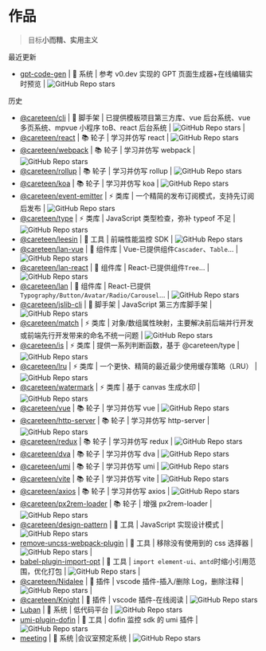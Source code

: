 # 作品

> 目标**小而精、实用主义**

最近更新

- [gpt-code-gen](http://gpt.careteen.cn/) | 🚀 系统 | 参考 v0.dev 实现的 GPT 页面生成器+在线编辑实时预览 | ![GitHub Repo stars](https://img.shields.io/github/stars/careteenL/gpt-code-gen)

历史

- [@careteen/cli](https://github.com/careteenL/cli) | 🚀 脚手架 | 已提供模板项目第三方库、vue 后台系统、vue 多页系统、mpvue 小程序 toB、react 后台系统 | ![GitHub Repo stars](https://img.shields.io/github/stars/careteenL/cli) |
- [@careteen/react](https://github.com/careteenL/react) | 📚 轮子 | 学习并仿写 react | ![GitHub Repo stars](https://img.shields.io/github/stars/careteenL/react)
- [@careteen/webpack](https://github.com/careteenL/webpack) | 📚 轮子 | 学习并仿写 webpack | ![GitHub Repo stars](https://img.shields.io/github/stars/careteenL/webpack)
- [@careteen/rollup](https://github.com/careteenL/rollup) | 📚 轮子 | 学习并仿写 rollup | ![GitHub Repo stars](https://img.shields.io/github/stars/careteenL/rollup)
- [@careteen/koa](https://github.com/careteenL/koa) | 📚 轮子 | 学习并仿写 koa | ![GitHub Repo stars](https://img.shields.io/github/stars/careteenL/koa)
- [@careteen/event-emitter](https://github.com/careteenL/event-emitter) | ⚡️ 类库 | 一个精简的发布订阅模式，支持先订阅后发布 | ![GitHub Repo stars](https://img.shields.io/github/stars/careteenL/event-emitter)
- [@careteen/type](https://github.com/careteenL/type) | ⚡️ 类库 | JavaScript 类型检查，弥补 typeof 不足 | ![GitHub Repo stars](https://img.shields.io/github/stars/careteenL/type)
- [@careteen/leesin](https://github.com/careteenL/leeSin) | 🚀 工具 | 前端性能监控 SDK | ![GitHub Repo stars](https://img.shields.io/github/stars/careteenL/leeSin)
- [@careteen/lan-vue](https://github.com/careteenL/lan-vue) | 💄 组件库 | Vue-已提供组件`Cascader`、`Table`... | ![GitHub Repo stars](https://img.shields.io/github/stars/careteenL/lan-vue)
- [@careteen/lan-react](https://github.com/careteenL/lan-react) | 💄 组件库 | React-已提供组件`Tree`... | ![GitHub Repo stars](https://img.shields.io/github/stars/careteenL/lan-react)
- [@careteen/lan](https://github.com/careteenL/lan) | 💄 组件库 | React-已提供`Typography/Button/Avatar/Radio/Carousel`... | ![GitHub Repo stars](https://img.shields.io/github/stars/careteenL/lan)
- [@careteen/jslib-cli](https://github.com/careteenL/jslib-cli) | 🚀 脚手架 | JavaScript 第三方库脚手架 | ![GitHub Repo stars](https://img.shields.io/github/stars/careteenL/jslib-cli)
- [@careteen/match](https://github.com/careteenL/match) | ⚡️ 类库 | 对象/数组属性映射，主要解决前后端并行开发或前端先行开发带来的命名不统一问题 | ![GitHub Repo stars](https://img.shields.io/github/stars/careteenL/match)
- [@careteen/is](https://github.com/careteenL/is) | ⚡️ 类库 | 提供一系列判断函数，基于 @careteen/type | ![GitHub Repo stars](https://img.shields.io/github/stars/careteenL/is)
- [@careteen/lru](https://github.com/careteenL/lru) | ⚡️ 类库 | 一个更快、精简的最近最少使用缓存策略（LRU） | ![GitHub Repo stars](https://img.shields.io/github/stars/careteenL/lru)
- [@careteen/watermark](https://github.com/careteenL/watermark) | ⚡️ 类库 | 基于 canvas 生成水印 | ![GitHub Repo stars](https://img.shields.io/github/stars/careteenL/watermark)
- [@careteen/vue](https://github.com/careteenL/vue) | 📚 轮子 | 学习并仿写 vue | ![GitHub Repo stars](https://img.shields.io/github/stars/careteenL/vue)
- [@careteen/http-server](https://github.com/careteenL/http-server) | 📚 轮子 | 学习并仿写 http-server | ![GitHub Repo stars](https://img.shields.io/github/stars/careteenL/http-server)
- [@careteen/redux](https://github.com/careteenL/redux) | 📚 轮子 | 学习并仿写 redux | ![GitHub Repo stars](https://img.shields.io/github/stars/careteenL/redux)
- [@careteen/dva](https://github.com/careteenL/dva) | 📚 轮子 | 学习并仿写 dva | ![GitHub Repo stars](https://img.shields.io/github/stars/careteenL/dva)
- [@careteen/umi](https://github.com/careteenL/umi) | 📚 轮子 | 学习并仿写 umi | ![GitHub Repo stars](https://img.shields.io/github/stars/careteenL/umi)
- [@careteen/vite](https://github.com/careteenL/vite) | 📚 轮子 | 学习并仿写 vite | ![GitHub Repo stars](https://img.shields.io/github/stars/careteenL/vite)
- [@careteen/axios](https://github.com/careteenL/axios) | 📚 轮子 | 学习并仿写 axios | ![GitHub Repo stars](https://img.shields.io/github/stars/careteenL/axios)
- [@careteen/px2rem-loader](https://github.com/careteenL/px2rem-loader) | 📚 轮子 | 增强 px2rem-loader | ![GitHub Repo stars](https://img.shields.io/github/stars/careteenL/px2rem-loader)
- [@careteen/design-pattern](https://github.com/careteenL/design-pattern) | 🔨 工具 | JavaScript 实现设计模式 | ![GitHub Repo stars](https://img.shields.io/github/stars/careteenL/design-pattern)
- [remove-uncss-webpack-plugin](https://github.com/careteenL/remove-uncss-webpack-plugin) | 🔨 工具 | 移除没有使用到的 css 选择器 | ![GitHub Repo stars](https://img.shields.io/github/stars/careteenL/remove-uncss-webpack-plugin) |
- [babel-plugin-import-opt](https://github.com/careteenL/babel-plugin-import-opt) | 🔨 工具 | `import element-ui、antd`时缩小引用范围，优化打包 | ![GitHub Repo stars](https://img.shields.io/github/stars/careteenL/babel-plugin-import-opt) |
- [@careteen/Nidalee](https://github.com/careteenL/vscode-extension-nidalee) | 🔨 插件 | vscode 插件-插入/删除 Log，删除注释 | ![GitHub Repo stars](https://img.shields.io/github/stars/careteenL/vscode-extension-nidalee) |
- [@careteen/Knight](https://github.com/careteenL/vscode-extension-knight) | 🔨 插件 | vscode 插件-在线阅读 | ![GitHub Repo stars](https://img.shields.io/github/stars/careteenL/vscode-extension-knight)
- [Luban](https://github.com/careteenL/LuBan) | 🚀 系统 | 低代码平台 | ![GitHub Repo stars](https://img.shields.io/github/stars/careteenL/LuBan)
- [umi-plugin-dofin](https://github.com/careteenL/umi-plugin-dofin) | 🚀 工具 | dofin 监控 sdk 的 umi 插件 | ![GitHub Repo stars](https://img.shields.io/github/stars/careteenL/umi-plugin-dofin)
- [meeting](http://meeting.careteen.cn/) | 🚀 系统 |会议室预定系统 | ![GitHub Repo stars](https://img.shields.io/github/stars/careteenL/gpt-code-gen)
